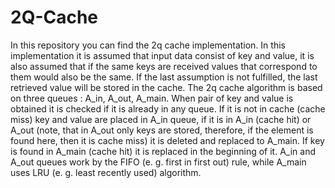 # 2Q-Cache

In this repository you can find the 2q cache implementation. In this implementation it is assumed that input data consist of key and value, it is also assumed that if the same keys are received values that correspond to them would also be the same. If the last assumption is not fulfilled, the last retrieved value will be stored in the cache.
The 2q cache algorithm is based on three queues : A_in, A_out, A_main. When pair of key and value is obtained it is checked if it is already in any queue. If it is not in cache (cache miss) key and value are placed in A_in queue, if it is in A_in (cache hit) or A_out (note, that in A_out only keys are stored, therefore, if the element is found here, then it is cache miss) it is deleted and replaced to A_main. If key is found in A_main (cache hit) it is replaced in the beginning of it. A_in and A_out queues work by the FIFO (e. g. first in first out) rule, while A_main uses LRU (e. g. least recently used) algorithm. 
